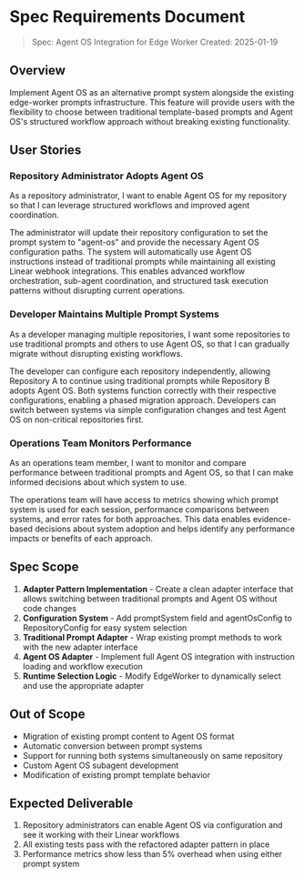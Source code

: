 # Spec Requirements Document

> Spec: Agent OS Integration for Edge Worker
> Created: 2025-01-19

## Overview

Implement Agent OS as an alternative prompt system alongside the existing edge-worker prompts infrastructure. This feature will provide users with the flexibility to choose between traditional template-based prompts and Agent OS's structured workflow approach without breaking existing functionality.

## User Stories

### Repository Administrator Adopts Agent OS

As a repository administrator, I want to enable Agent OS for my repository so that I can leverage structured workflows and improved agent coordination.

The administrator will update their repository configuration to set the prompt system to "agent-os" and provide the necessary Agent OS configuration paths. The system will automatically use Agent OS instructions instead of traditional prompts while maintaining all existing Linear webhook integrations. This enables advanced workflow orchestration, sub-agent coordination, and structured task execution patterns without disrupting current operations.

### Developer Maintains Multiple Prompt Systems

As a developer managing multiple repositories, I want some repositories to use traditional prompts and others to use Agent OS, so that I can gradually migrate without disrupting existing workflows.

The developer can configure each repository independently, allowing Repository A to continue using traditional prompts while Repository B adopts Agent OS. Both systems function correctly with their respective configurations, enabling a phased migration approach. Developers can switch between systems via simple configuration changes and test Agent OS on non-critical repositories first.

### Operations Team Monitors Performance

As an operations team member, I want to monitor and compare performance between traditional prompts and Agent OS, so that I can make informed decisions about which system to use.

The operations team will have access to metrics showing which prompt system is used for each session, performance comparisons between systems, and error rates for both approaches. This data enables evidence-based decisions about system adoption and helps identify any performance impacts or benefits of each approach.

## Spec Scope

1. **Adapter Pattern Implementation** - Create a clean adapter interface that allows switching between traditional prompts and Agent OS without code changes
2. **Configuration System** - Add promptSystem field and agentOsConfig to RepositoryConfig for easy system selection
3. **Traditional Prompt Adapter** - Wrap existing prompt methods to work with the new adapter interface
4. **Agent OS Adapter** - Implement full Agent OS integration with instruction loading and workflow execution
5. **Runtime Selection Logic** - Modify EdgeWorker to dynamically select and use the appropriate adapter

## Out of Scope

- Migration of existing prompt content to Agent OS format
- Automatic conversion between prompt systems
- Support for running both systems simultaneously on same repository
- Custom Agent OS subagent development
- Modification of existing prompt template behavior

## Expected Deliverable

1. Repository administrators can enable Agent OS via configuration and see it working with their Linear workflows
2. All existing tests pass with the refactored adapter pattern in place
3. Performance metrics show less than 5% overhead when using either prompt system
